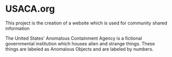 # USACA.org
This project is the creation of a website which is used for community shared information

The United States' Anomalous Containment Agency is a fictional governmental institution which houses alien and strange things.
These things are labeled as Anomalous Objects and are labeled by numbers.
